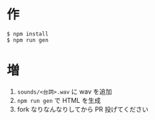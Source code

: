 # 作
```
$ npm install
$ npm run gen
```

# 増
1. `sounds/<台詞>.wav` に wav を追加
2. `npm run gen` で HTML を生成
3. fork なりなんなりしてから PR 投げてください

